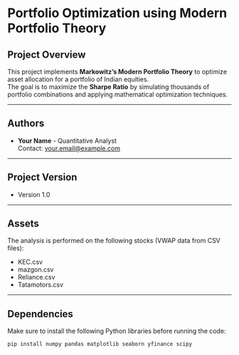 # Portfolio Optimization using Modern Portfolio Theory

## Project Overview

This project implements **Markowitz’s Modern Portfolio Theory** to optimize asset allocation for a portfolio of Indian equities.  
The goal is to maximize the **Sharpe Ratio** by simulating thousands of portfolio combinations and applying mathematical optimization techniques.

---

## Authors

- **Your Name** - Quantitative Analyst  
  Contact: your.email@example.com

---

## Project Version

- Version 1.0

---

## Assets

The analysis is performed on the following stocks (VWAP data from CSV files):

- KEC.csv
- mazgon.csv
- Reliance.csv
- Tatamotors.csv

---

## Dependencies

Make sure to install the following Python libraries before running the code:

```bash
pip install numpy pandas matplotlib seaborn yfinance scipy
